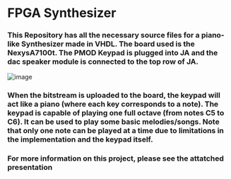 # FPGA Synthesizer
### This Repository has all the necessary source files for a piano-like Synthesizer made in VHDL. The board used is the NexysA7100t. The PMOD Keypad is plugged into JA and the dac speaker module is connected to the top row of JA.
![image](https://user-images.githubusercontent.com/78382313/208213768-85015ca0-bfce-40a1-b64f-63cd50a1d143.png)
### When the bitstream is uploaded to the board, the keypad will act like a piano (where each key corresponds to a note). The keypad is capable of playing one full octave (from notes C5 to C6). It can be used to play some basic melodies/songs. Note that only one note can be played at a time due to limitations in the implementation and the keypad itself.

### For more information on this project, please see the attatched presentation
